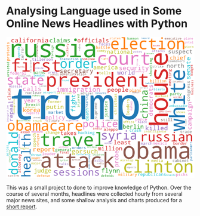 # Analysing Language used in Some Online News Headlines with Python
![Word Cloud](/output/word_cloud.png?raw=true)

This was a small project to done to improve knowledge of Python. Over the course of several months, headlines were collected hourly from several major news sites, and some shallow analysis and charts produced for a [short report](output/headline_language_analysis.pdf).
